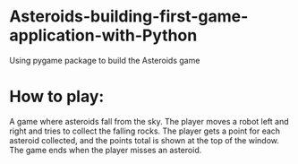 # Asteroids-building-first-game-application-with-Python
Using pygame package to build the Asteroids game

# How to play:
A game where asteroids fall from the sky. The player moves a robot left and right and tries to collect the falling rocks. The player gets a point for each asteroid collected, and the points total is shown at the top of the window. The game ends when the player misses an asteroid.
